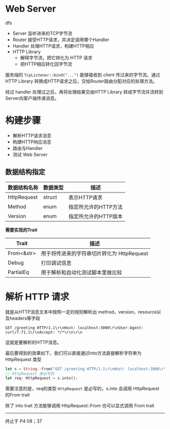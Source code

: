 # Web Server 
dfs 
- Server 
  监听进来的TCP字节流
- Router
  接受HTTP请求，并决定调用哪个Handler
- Handler
  处理HTTP请求，构建HTTP相应
- HTTP Library
  - 解释字节流，把它转化为 HTTP 请求
  - 把HTTP相应转化回字节流

服务端的 `TcpListener::bind("...")` 能够接收到 client 传过来的字节流。通过 HTTP Library 转换成HTTP请求之后，交给Router路由分配对应的处理方法。

经过 handler 处理过之后，再将处理结果交由HTTP Library 转成字节流并流转到Server向客户端传递消息。

# 构建步骤

- 解析HTTP请求消息
- 构建HTTP响应消息
- 路由与Handler
- 测试 Web Server

## 数据结构指定


| 数据结构名称 | 数据类型 | 描述 |
| -------- | ----- |-- |
|HttpRequest | struct | 表示HTTP请求 |
| Method | enum | 指定所允许的HTTP方法 |
| Version | enum | 指定所允许的HTTP版本 |


**需要实现的Trait**

| Trait | 描述 |
| --- | --- |
| From<&str> | 用于将传进来的字符串切片转化为 HttpRequest |
| Debug | 打印调试信息  |
| PartialEq | 用于解析和自动化测试脚本里做比较 |

# 解析 HTTP 请求

就是从HTTP消息文本中按照一定的规则解析出 method，version，resource以及headers等字段

`GET /greeting HTTP/1.1\r\nHost: localhost:3000\r\nUser-Agent: curl/7.71.1\r\nAccept: */*\r\n\r\n`

这就是要解析的HTTP消息。

最后要得到的效果如下，我们可以直接通过into方法直接解析字符串为 HttpRequest 类型

```Rust
let s = String::from("GET /greeting HTTP/1.1\r\nHost: localhost:3000\r\nUser-Agent: curl/7.71.1\r\nAccept: */*\r\n\r\n");
// HttpRequest 是必写的
let req: HttpRequest = s.into();

```

需要注意的是，req的类型 `HttpRequest` 是必写的，s.into 会调用 HttpRequest 的From trait

除了 into trait 方法能够调用 HttpRequest::From 也可以显式调用 From trait

---

终止于 P4 08；37

